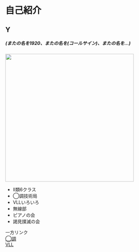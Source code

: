 # 自己紹介
## Y
##### (またの名を1920、またの名を(コールサイン)、またの名を...)
<img src="https://pics.prcm.jp/cdd6a47eb6ddf/79097913/jpeg/79097913.jpeg" width="400">

- II類6クラス
- ◯調技術局
- VLLいろいろ
- 無線部
- ピアノの会
- 謁見撲滅の会

一方リンク\
[◯調](https://shinkan-2024.chofusai.jp/)\
[VLL](https://mikuec.com/)
